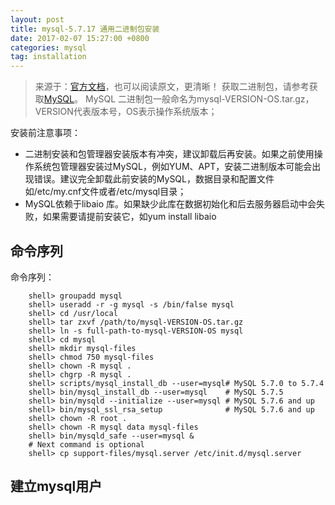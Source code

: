 ```yaml
---
layout: post
title: mysql-5.7.17 通用二进制包安装
date: 2017-02-07 15:27:00 +0800
categories: mysql
tag: installation
---
```

> 来源于：[官方文档](https://dev.mysql.com/doc/refman/5.7/en/binary-installation.html)，也可以阅读原文，更清晰！
    获取二进制包，请参考获取[MySQL](https://dev.mysql.com/doc/refman/5.7/en/getting-mysql.html)。
    MySQL 二进制包一般命名为mysql-VERSION-OS.tar.gz，VERSION代表版本号，OS表示操作系统版本；
>

安装前注意事项：
* 二进制安装和包管理器安装版本有冲突，建议卸载后再安装。如果之前使用操作系统包管理器安装过MySQL，例如YUM、APT，安装二进制版本可能会出现错误。建议完全卸载此前安装的MySQL，数据目录和配置文件如/etc/my.cnf文件或者/etc/mysql目录；
* MySQL依赖于libaio 库。如果缺少此库在数据初始化和后去服务器启动中会失败，如果需要请提前安装它，如yum install libaio
## 命令序列
命令序列：
```
    shell> groupadd mysql
    shell> useradd -r -g mysql -s /bin/false mysql
    shell> cd /usr/local
    shell> tar zxvf /path/to/mysql-VERSION-OS.tar.gz
    shell> ln -s full-path-to-mysql-VERSION-OS mysql
    shell> cd mysql
    shell> mkdir mysql-files
    shell> chmod 750 mysql-files
    shell> chown -R mysql .
    shell> chgrp -R mysql .
    shell> scripts/mysql_install_db --user=mysql# MySQL 5.7.0 to 5.7.4
    shell> bin/mysql_install_db --user=mysql    # MySQL 5.7.5
    shell> bin/mysqld --initialize --user=mysql # MySQL 5.7.6 and up
    shell> bin/mysql_ssl_rsa_setup              # MySQL 5.7.6 and up
    shell> chown -R root .
    shell> chown -R mysql data mysql-files
    shell> bin/mysqld_safe --user=mysql &
    # Next command is optional
    shell> cp support-files/mysql.server /etc/init.d/mysql.server
```
## 建立mysql用户

